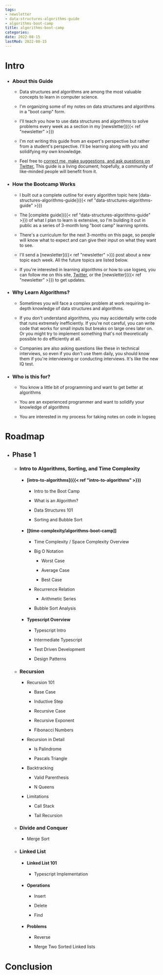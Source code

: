 ```yaml
---
tags:
- newsletter
- data-structures-algorithms-guide
- algorithms-boot-camp
title: algorithms-boot-camp
categories:
date: 2022-08-15
lastMod: 2022-08-15
---
```

# Intro

  + ### About this Guide

    + Data structures and algorithms are among the most valuable concepts to learn in computer science.

    + I'm organizing some of my notes on data structures and algorithms in a "boot camp" form.

    + I'll teach you how to use data structures and algorithms to solve problems every week as a section in my [newsletter]({{< ref "newsletter" >}})

    + I'm not writing this guide from an expert's perspective but rather from a student's perspective. I'll be learning along with you and solidifying my own knowledge.

    + Feel free to [correct me, make suggestions, and ask questions on Twitter.](https://twitter.com/Bsunter) This guide is a living document; hopefully, a community of like-minded people will benefit from it.

  + ### How the Bootcamp Works

    + I built out a complete outline for every algorithm topic here [data-structures-algorithms-guide]({{< ref "data-structures-algorithms-guide" >}})

    + The [complete guide]({{< ref "data-structures-algorithms-guide" >}}) of what I plan to learn is extensive, so I'm building it out in public as a series of 3-month long "boot camp" learning sprints.

    + There's a curriculum for the next 3-months on this page, so people will know what to expect and can give their input on what they want to see.

    + I'll send a [newsletter]({{< ref "newsletter" >}}) post about a new topic each week. All the future topics are listed below.

    + If you're interested in learning algorithms or how to use logseq, you can follow me on this site, [Twitter](https://twitter.com/Bsunter), or the [newsletter]({{< ref "newsletter" >}}) to get updates.

  + ### Why Learn Algorithms?

    + Sometimes you will face a complex problem at work requiring in-depth knowledge of data structures and algorithms.

    + If you don't understand algorithms, you may accidentally write code that runs extremely inefficiently. If you're not careful, you can write code that works for small inputs but breaks on large ones later on. Or you might try to implement something that's not theoretically possible to do efficiently at all.

    + Companies are also asking questions like these in technical interviews, so even if you don't use them daily, you should know them if you're interviewing or conducting interviews. It's like the new IQ test.

  + ### Who is this for?

    + You know a little bit of programming and want to get better at algorithms

    + You are an experienced programmer and want to solidify your knowledge of algorithms

    + You are interested in my process for taking notes on code in logseq

# Roadmap

  + ## Phase 1

    + ### Intro to Algorithms, Sorting, and Time Complexity

      + #### [intro-to-algorithms]({{< ref "intro-to-algorithms" >}})

        + Intro to the Boot Camp

        + What is an Algorithm?

        + Data Structures 101

        + Sorting and Bubble Sort

      + #### [[time-complexity/algorithms-boot-camp]]

        + Time Complexity / Space Complexity Overview

        + Big O Notation

          + Worst Case

          + Average Case

          + Best Case

        + Recurrence Relation

          + Arithmetic Series

        + Bubble Sort Analysis

      + #### Typescript Overview

        + Typescript Intro

        + Intermediate Typescript

        + Test Driven Development

        + Design Patterns

    + ### Recursion

      + Recursion 101

        + Base Case

        + Inductive Step

        + Recursive Case

        + Recursive Exponent

        + Fibonacci Numbers

      + Recursion in Detail

        + Is Palindrome

        + Pascals Triangle

      + Backtracking

        + Valid Parenthesis

        + N Queens

      + Limitations

        + Call Stack

        + Tail Recursion

    + ### Divide and Conquer

      + Merge Sort

    + ### Linked List

      + #### Linked List 101

        + Typescript Implementation

      + #### Operations

        + Insert

        + Delete

        + Find

      + #### Problems

        + Reverse

        + Merge Two Sorted Linked lists

# Conclusion
